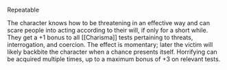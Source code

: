 Repeatable

The character knows how to be threatening in an effective way and can scare people into acting according to their will, if only for a short while. They get a +1 bonus to all [[Charisma]] tests pertaining to threats, interrogation, and coercion. The effect is momentary; later the victim will likely backbite the character when a chance presents itself. Horrifying can be acquired multiple times, up to a maximum bonus of +3 on relevant tests.